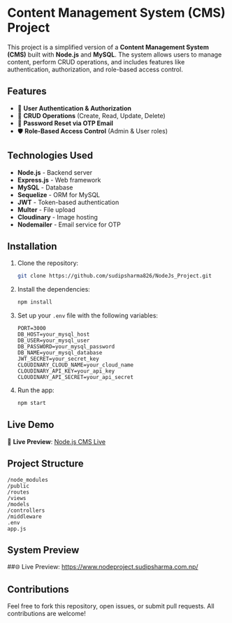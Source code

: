 # Content Management System (CMS) Project

This project is a simplified version of a **Content Management System (CMS)** built with **Node.js** and **MySQL**. The system allows users to manage content, perform CRUD operations, and includes features like authentication, authorization, and role-based access control.

## Features

- 🔐 **User Authentication & Authorization**
- 📝 **CRUD Operations** (Create, Read, Update, Delete)
- 📧 **Password Reset via OTP Email**
- 🛡️ **Role-Based Access Control** (Admin & User roles)

## Technologies Used

- **Node.js** - Backend server
- **Express.js** - Web framework
- **MySQL** - Database
- **Sequelize** - ORM for MySQL
- **JWT** - Token-based authentication
- **Multer** - File upload
- **Cloudinary** - Image hosting
- **Nodemailer** - Email service for OTP

## Installation

1. Clone the repository:
    ```bash
    git clone https://github.com/sudipsharma826/NodeJs_Project.git
    ```
2. Install the dependencies:
    ```bash
    npm install
    ```
3. Set up your `.env` file with the following variables:
    ```
    PORT=3000
    DB_HOST=your_mysql_host
    DB_USER=your_mysql_user
    DB_PASSWORD=your_mysql_password
    DB_NAME=your_mysql_database
    JWT_SECRET=your_secret_key
    CLOUDINARY_CLOUD_NAME=your_cloud_name
    CLOUDINARY_API_KEY=your_api_key
    CLOUDINARY_API_SECRET=your_api_secret
    ```

4. Run the app:
    ```bash
    npm start
    ```

## Live Demo

🔗 **Live Preview**: [Node.js CMS Live](https://www.nodeproject.sudipsharma.com.np/)

## Project Structure

```
/node_modules
/public
/routes
/views
/models
/controllers
/middleware
.env
app.js
```

## System Preview
##🌐 Live Preview: https://www.nodeproject.sudipsharma.com.np/

## Contributions

Feel free to fork this repository, open issues, or submit pull requests. All contributions are welcome!
